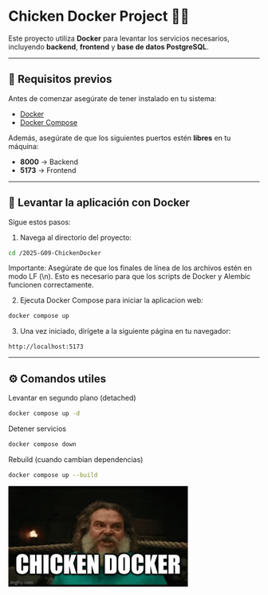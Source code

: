 # Chicken Docker Project 🐔🐾

Este proyecto utiliza **Docker** para levantar los servicios necesarios, incluyendo **backend**, **frontend** y **base de datos PostgreSQL**.

---

## 🔧 Requisitos previos

Antes de comenzar asegúrate de tener instalado en tu sistema:

- [Docker](https://docs.docker.com/get-docker/)  
- [Docker Compose](https://docs.docker.com/compose/)  

Además, asegúrate de que los siguientes puertos estén **libres** en tu máquina:

- **8000** → Backend  
- **5173** → Frontend  

---

## 🚀 Levantar la aplicación con Docker

Sigue estos pasos:

1. Navega al directorio del proyecto:

```bash
cd /2025-G09-ChickenDocker
```
Importante: Asegúrate de que los finales de línea de los archivos estén en modo LF (\n).
Esto es necesario para que los scripts de Docker y Alembic funcionen correctamente.

2. Ejecuta Docker Compose para iniciar la aplicacion web:
```bash
docker compose up
```
3. Una vez iniciado, dirígete a la siguiente página en tu navegador:
```
http://localhost:5173
```

---
## ⚙️ Comandos utiles
Levantar en segundo plano (detached)
```bash
docker compose up -d
```

Detener servicios
```bash
docker compose down
```

Rebuild (cuando cambian dependencias)
```bash
docker compose up --build
```

![ChickenDocker Team](CHICKENDOCKER.gif)



